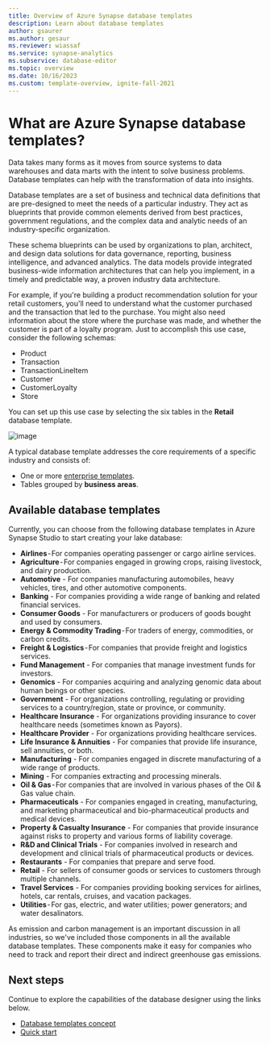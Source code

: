 ```yaml
---
title: Overview of Azure Synapse database templates
description: Learn about database templates
author: gsaurer
ms.author: gesaur
ms.reviewer: wiassaf
ms.service: synapse-analytics
ms.subservice: database-editor
ms.topic: overview
ms.date: 10/16/2023
ms.custom: template-overview, ignite-fall-2021
---
```


# What are Azure Synapse database templates?

Data takes many forms as it moves from source systems to data warehouses and data marts with the intent to solve business problems. Database templates can help with the transformation of data into insights. 

Database templates are a set of business and technical data definitions that are pre-designed to meet the needs of a particular industry. They act as blueprints that provide common elements derived from best practices, government regulations, and the complex data and analytic needs of an industry-specific organization. 

These schema blueprints can be used by organizations to plan, architect, and design data solutions for data governance, reporting, business intelligence, and advanced analytics. The data models provide integrated business-wide information architectures that can help you implement, in a timely and predictable way, a proven industry data architecture. 

For example, if you're building a product recommendation solution for your retail customers, you'll need to understand what the customer purchased and the transaction that led to the purchase. You might also need information about the store where the purchase was made, and whether the customer is part of a loyalty program. Just to accomplish this use case, consider the following schemas: 

* Product 
* Transaction 
* TransactionLineItem 
* Customer 
* CustomerLoyalty 
* Store 

You can set up this use case by selecting the six tables in the **Retail** database template. 

![image](https://user-images.githubusercontent.com/84302758/140736847-9d93436d-47b4-4175-8b09-a33de0bcde05.png)

A typical database template addresses the core requirements of a specific industry and consists of: 

* One or more [enterprise templates](concepts-database-templates.md#enterprise-templates).
* Tables grouped by **business areas**.   

## Available database templates 

Currently, you can choose from the following database templates in Azure Synapse Studio to start creating your lake database: 

* **Airlines** - For companies operating passenger or cargo airline services.
* **Agriculture** - For companies engaged in growing crops, raising livestock, and dairy production.
* **Automotive** - For companies manufacturing automobiles, heavy vehicles, tires, and other automotive components.
* **Banking** - For companies providing a wide range of banking and related financial services.
* **Consumer Goods** - For manufacturers or producers of goods bought and used by consumers.
* **Energy & Commodity Trading** - For traders of energy, commodities, or carbon credits.
* **Freight & Logistics** - For companies that provide freight and logistics services.
* **Fund Management** - For companies that manage investment funds for investors.
* **Genomics** - For companies acquiring and analyzing genomic data about human beings or other species.
* **Government** - For organizations controlling, regulating or providing services to a country/region, state or province, or community.
* **Healthcare Insurance** - For organizations providing insurance to cover healthcare needs (sometimes known as Payors).
* **Healthcare Provider** - For organizations providing healthcare services.
* **Life Insurance & Annuities** - For companies that provide life insurance, sell annuities, or both.
* **Manufacturing** - For companies engaged in discrete manufacturing of a wide range of products.
* **Mining** - For companies extracting and processing minerals.
* **Oil & Gas** - For companies that are involved in various phases of the Oil & Gas value chain.
* **Pharmaceuticals** - For companies engaged in creating, manufacturing, and marketing pharmaceutical and bio-pharmaceutical products and medical devices.
* **Property & Casualty Insurance** - For companies that provide insurance against risks to property and various forms of liability coverage.
* **R&D and Clinical Trials** - For companies involved in research and development and clinical trials of pharmaceutical products or devices.
* **Restaurants** - For companies that prepare and serve food.
* **Retail** - For sellers of consumer goods or services to customers through multiple channels.
* **Travel Services** - For companies providing booking services for airlines, hotels, car rentals, cruises, and vacation packages.
* **Utilities** - For gas, electric, and water utilities; power generators; and water desalinators.
 
As emission and carbon management is an important discussion in all industries, so we've included those components in all the available database templates. These components make it easy for companies who need to track and report their direct and indirect greenhouse gas emissions.

## Next steps

Continue to explore the capabilities of the database designer using the links below.
* [Database templates concept](concepts-database-templates.md)
* [Quick start](quick-start-create-lake-database.md)
